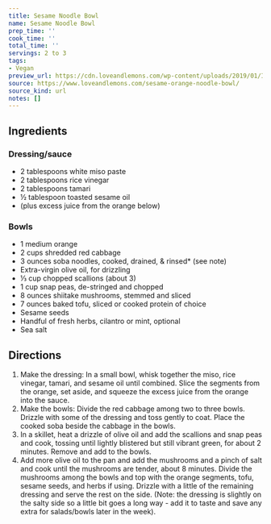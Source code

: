 ```yaml
---
title: Sesame Noodle Bowl
name: Sesame Noodle Bowl
prep_time: ''
cook_time: ''
total_time: ''
servings: 2 to 3
tags:
- Vegan
preview_url: https://cdn.loveandlemons.com/wp-content/uploads/2019/01/IMG_15836-2.jpg
source: https://www.loveandlemons.com/sesame-orange-noodle-bowl/
source_kind: url
notes: []
---
```


## Ingredients
### Dressing/sauce
- 2 tablespoons white miso paste
- 2 tablespoons rice vinegar
- 2 tablespoons tamari
- ½ tablespoon toasted sesame oil
- (plus excess juice from the orange below)

### Bowls
- 1 medium orange
- 2 cups shredded red cabbage
- 3 ounces soba noodles, cooked, drained, & rinsed* (see note)
- Extra-virgin olive oil, for drizzling
- ⅓ cup chopped scallions (about 3)
- 1 cup snap peas, de-stringed and chopped
- 8 ounces shiitake mushrooms, stemmed and sliced
- 7 ounces baked tofu, sliced or cooked protein of choice
- Sesame seeds
- Handful of fresh herbs, cilantro or mint, optional
- Sea salt


## Directions
1. Make the dressing: In a small bowl, whisk together the miso, rice vinegar, tamari, and sesame oil until combined. Slice the segments from the orange, set aside, and squeeze the excess juice from the orange into the sauce.
2. Make the bowls: Divide the red cabbage among two to three bowls. Drizzle with some of the dressing and toss gently to coat. Place the cooked soba beside the cabbage in the bowls.
3. In a skillet, heat a drizzle of olive oil and add the scallions and snap peas and cook, tossing until lightly blistered but still vibrant green, for about 2 minutes. Remove and add to the bowls.
4. Add more olive oil to the pan and add the mushrooms and a pinch of salt and cook until the mushrooms are tender, about 8 minutes. Divide the mushrooms among the bowls and top with the orange segments, tofu, sesame seeds, and herbs if using. Drizzle with a little of the remaining dressing and serve the rest on the side. (Note: the dressing is slightly on the salty side so a little bit goes a long way - add it to taste and save any extra for salads/bowls later in the week).
